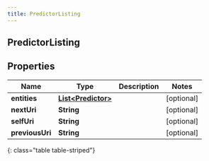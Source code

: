 ```yaml
---
title: PredictorListing
---
```


## PredictorListing

## Properties

| Name            | Type                                                           | Description | Notes      |
| --------------- | -------------------------------------------------------------- | ----------- | ---------- |
| **entities**    | <!----><!---->[**List&lt;Predictor&gt;**](Predictor.md)<!----> |             | [optional] |
| **nextUri**     | <!----><!---->**String**<!---->                                |             | [optional] |
| **selfUri**     | <!----><!---->**String**<!---->                                |             | [optional] |
| **previousUri** | <!----><!---->**String**<!---->                                |             | [optional] |

{: class="table table-striped"}
